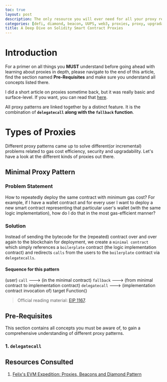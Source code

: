 ```yaml
---
toc: true
layout: post
description: The only resource you will ever need for all your proxy related queries.
categories: [defi, diamond, beacon, UUPS, web3, proxies, proxy, upgradable-contracts]
title: A Deep Dive on Solidity Smart Contract Proxies
---
```


# Introduction

For a primer on all things you **MUST** understand before going ahead with learning about proxies in depth, please navigate to the end of this article, find the section named **Pre-Requisites** and make sure you understand all concepts listed there.

I did a short article on proxies sometime back, but it was really basic and surface-level. If you want, you can read that [here](https://saxenism.com/web3/solidity/security/proxy/upgradation/2022/04/30/All-About-Proxies.html).

All proxy patterns are linked together by a distinct feature. It is the combination of **`delegatecall` along with the `fallback` function**.

# Types of Proxies

Different proxy patterns came up to solve different(or incremental) problems related to gas cost efficiency, security and upgradability. Let's have a look at the different kinds of proxies out there.

## Minimal Proxy Pattern

### Problem Statement

How to repeatedly deploy the same contract with minimum gas cost? For example, if I have a wallet contract and for every user I want to deploy a new smart contract representing that particular user's wallet (with the same logic implementation), how do I do that in the most gas-efficient manner?

### Solution

Instead of sending the bytecode for the (repeated) contract over and over again to the blockchain for deployment, we create a `minimal contract` which simply references a `boilerplate` contract (the logic implementation contract) and redirects `calls` from the users to the `boilerplate` contract via `delegatecalls`.

#### Sequence for this pattern

(user) `call` ---> (in the minimal contract) `fallback` ---> (from minimal contract to implementation contract) `delegatecall` ---> (implementation contract invocation of) target Function() 

> Official reading material: [EIP 1167](https://eips.ethereum.org/EIPS/eip-1167).

## Pre-Requisites

This section contains all concepts you must be aware of, to gain a comprehensive understanding of different proxy patterns.

### 1. `delegatecall`



## Resources Consulted

1. [Felix's EVM Expedition: Proxies, Beacons and Diamond Pattern](https://www.youtube.com/watch?v=iXLoSVcVhUg)
